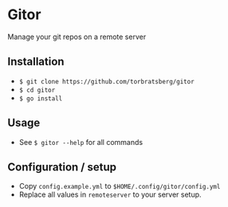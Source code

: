 # Gitor

Manage your git repos on a remote server

## Installation

- `$ git clone https://github.com/torbratsberg/gitor`
- `$ cd gitor`
- `$ go install`

## Usage

- See `$ gitor --help` for all commands

## Configuration / setup

- Copy `config.example.yml` to `$HOME/.config/gitor/config.yml`
- Replace all values in `remoteserver` to your server setup.
